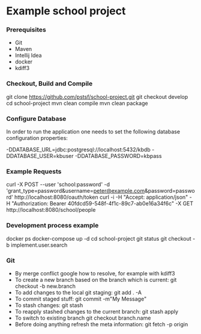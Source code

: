 # Example school project

### Prerequisites

* Git
* Maven
* Intellij Idea
* docker
* kdiff3

### Checkout, Build and Compile
git clone https://github.com/pstsf/school-project.git
git checkout develop
cd school-project
mvn clean compile
mvn clean package

### Configure Database
In order to run the application one needs to set the following database configuration properties:

-DDATABASE_URL=jdbc:postgresql://localhost:5432/kbdb 
-DDATABASE_USER=kbuser 
-DDATABASE_PASSWORD=kbpass

### Example Requests
curl -X POST --user 'school:password' -d 'grant_type=password&username=peter@example.com&password=password' http://localhost:8080/oauth/token
curl -i -H "Accept: application/json" -H "Authorization: Bearer 40fdcd59-548f-4f1c-89c7-ab0e16a34f6c" -X GET http://localhost:8080/school/people
 
### Development process example
docker ps
docker-compose up -d
cd school-project
git status
git checkout -b implement.user.search 

### Git

* By merge conflict google how to resolve, for example with kdiff3
* To create a new branch based on the branch which is current: git checkout -b new.branch
* To add changes to the local git staging: git add . -A
* To commit staged stuff: git commit -m"My Message"
* To stash changes: git stash
* To reapply stashed changes to the current branch: git stash apply
* To switch to existing branch git checkout branch.name
* Before doing anything refresh the meta information: git fetch -p origin
